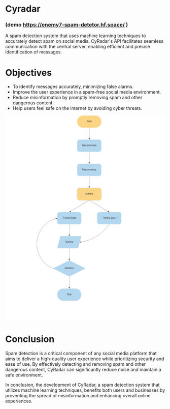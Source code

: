 # Cyradar
### (demo https://enemy7-spam-detetor.hf.space/ )

A spam detection system that uses machine learning techniques to accurately detect spam on social media. CyRadar's API facilitates seamless communication with the central server, enabling efficient and precise identification of messages.

# Objectives

 - To identify messages accurately, minimizing false alarms.
- Improve the user experience in a spam-free social media environment.
 - Reduce misinformation by promptly removing spam and other dangerous content.
 - Help users feel safe on the internet by avoiding cyber threats.

![flowchat](cyradar_model/flowchat.png "Design Flowchat")

# Conclusion
Spam detection is a critical component of any social media platform that aims to deliver a high-quality user experience while prioritizing security and ease of use. By effectively detecting and removing spam and other dangerous content, CyRadar can significantly reduce noise and maintain a safe environment.

In conclusion, the development of CyRadar, a spam detection system that utilizes machine learning techniques, benefits both users and businesses by preventing the spread of misinformation and enhancing overall online experiences.
